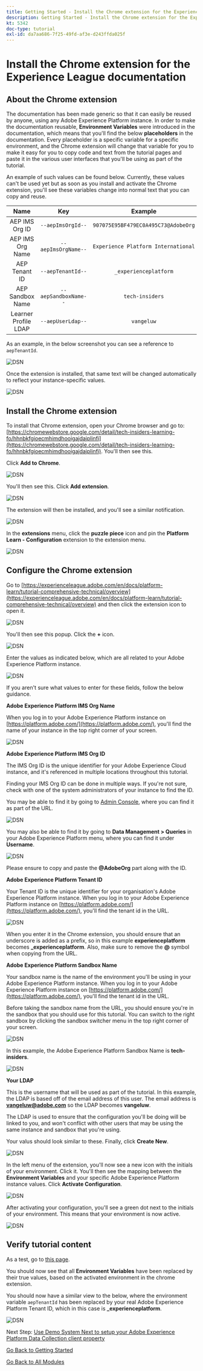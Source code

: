 ```yaml
---
title: Getting Started - Install the Chrome extension for the Experience League documentation
description: Getting Started - Install the Chrome extension for the Experience League documentation
kt: 5342
doc-type: tutorial
exl-id: da7aa686-7f25-49fd-af3e-d243ffda025f
---
```

# Install the Chrome extension for the Experience League documentation

## About the Chrome extension

The documentation has been made generic so that it can easily be reused by anyone, using any Adobe Experience Platform instance. 
In order to make the documentation reusable, **Environment Variables** were introduced in the documentation, which means that you'll find the below **placeholders** in the documentation. Every placeholder is a specific variable for a specific environment, and the Chrome extension will change that variable for you to make it easy for you to copy code and text from the tutorial pages and paste it in the various user interfaces that you'll be using as part of the tutorial.

An example of such values can be found below. Currently, these values can't be used yet but as soon as you install and activate the Chrome extension, you'll see these variables change into normal text that you can copy and reuse.

| Name     | Key | Example |
|:-------------:| :---------------:| :---------------:|
| AEP IMS Org ID         | `--aepImsOrgId--` |`907075E95BF479EC0A495C73@AdobeOrg`|
| AEP IMS Org Name         | `--aepImsOrgName--` |`Experience Platform International`|
| AEP Tenant ID         | `--aepTenantId--` | `_experienceplatform` |
| AEP Sandbox Name         | `--aepSandboxName--` | `tech-insiders` |
| Learner Profile LDAP        | `--aepUserLdap--` | `vangeluw`|

As an example, in the below screenshot you can see a reference to `aepTenantId`.

![DSN](./images/mod7before.png)

Once the extension is installed, that same text will be changed automatically to reflect your instance-specific values.

![DSN](./images/mod7.png)

## Install the Chrome extension

To install that Chrome extension, open your Chrome browser and go to: [https://chromewebstore.google.com/detail/tech-insiders-learning-fo/hhnbkfgioecmhimdhooigajdajplinfi](https://chromewebstore.google.com/detail/tech-insiders-learning-fo/hhnbkfgioecmhimdhooigajdajplinfi). You'll then see this. 

Click **Add to Chrome**. 

![DSN](./images/c2.png)

You'll then see this. Click **Add extension**.

![DSN](./images/c3.png)

The extension will then be installed, and you'll see a similar notification.

![DSN](./images/c4.png)

In the **extensions** menu, click the **puzzle piece** icon and pin the **Platform Learn - Configuration** extension to the extension menu.

![DSN](./images/c6.png)

## Configure the Chrome extension

Go to [https://experienceleague.adobe.com/en/docs/platform-learn/tutorial-comprehensive-technical/overview](https://experienceleague.adobe.com/en/docs/platform-learn/tutorial-comprehensive-technical/overview) and then click the extension icon to open it.

![DSN](./images/tuthome.png)

You'll then see this popup. Click the **+** icon.

![DSN](./images/c7.png)

Enter the values as indicated below, which are all related to your Adobe Experience Platform instance. 

![DSN](./images/c8.png)

If you aren't sure what values to enter for these fields, follow the below guidance.

**Adobe Experience Platform IMS Org Name**

When you log in to your Adobe Experience Platform instance on [https://platform.adobe.com/](https://platform.adobe.com/), you'll find the name of your instance in the top right corner of your screen.

![DSN](./images/aepname.png)

**Adobe Experience Platform IMS Org ID**

The IMS Org ID is the unique identifier for your Adobe Experience Cloud instance, and it's referenced in multiple locations throughout this tutorial.

Finding your IMS Org ID can be done in multiple ways. If you're not sure, check with one of the system administrators of your instance to find the ID.

You may be able to find it by going to [Admin Console](https://adminconsole.adobe.com/), where you can find it as part of the URL.

![DSN](./images/aepid1.png)

You may also be able to find it by going to **Data Management > Queries** in your Adobe Experience Platform menu, where you can find it under **Username**.

![DSN](./images/aepid2.png)

Please ensure to copy and paste the **@AdobeOrg** part along with the ID.

**Adobe Experience Platform Tenant ID**

Your Tenant ID is the unique identifier for your organisation's Adobe Experience Platform instance. When you log in to your Adobe Experience Platform instance on [https://platform.adobe.com/](https://platform.adobe.com/), you'll find the tenant id in the URL.

![DSN](./images/aeptenantid.png)

When you enter it in the Chrome extension, you should ensure that an underscore is added as a prefix, so in this example **experienceplatform** becomes **_experienceplatform**. Also, make sure to remove the **@** symbol when copying from the URL.

**Adobe Experience Platform Sandbox Name**

Your sandbox name is the name of the environment you'll be using in your Adobe Experience Platform instance. When you log in to your Adobe Experience Platform instance on [https://platform.adobe.com/](https://platform.adobe.com/), you'll find the tenant id in the URL. 

Before taking the sandbox name from the URL, you should ensure you're in the sandbox that you should use for this tutorial. You can switch to the right sandbox by clicking the sandbox switcher menu in the top right corner of your screen.

![DSN](./images/aepsandboxsw.png)

In this example, the Adobe Experience Platform Sandbox Name is **tech-insiders**.

![DSN](./images/aepsname.png)

**Your LDAP**

This is the username that will be used as part of the tutorial. In this example, the LDAP is based off of the email address of this user. The email address is **vangeluw@adobe.com** so the LDAP becomes **vangeluw**.

The LDAP is used to ensure that the configuration you'll be doing will be linked to you, and won't conflict with other users that may be using the same instance and sandbox that you're using.

Your valus should look similar to these.
Finally, click **Create New**.

![DSN](./images/c8a.png)


In the left menu of the extension, you'll now see a new icon with the initials of your environment. Click it. You'll then see the mapping between the **Environment Variables** and your specific Adobe Experience Platform instance values. Click **Activate Configuration**.

![DSN](./images/c9.png)

After activating your configuration, you'll see a green dot next to the initials of your environment. This means that your environment is now active.

![DSN](./images/c10.png)

## Verify tutorial content

As a test, go to [this page](https://experienceleague.adobe.com/en/docs/platform-learn/tutorial-comprehensive-technical/datadistiller/module51/ex4).

You should now see that all **Environment Variables** have been replaced by their true values, based on the activated environment in the chrome extension.

You should now have a similar view to the below, where the environment variable `aepTenantId` has been replaced by your real Adobe Experience Platform Tenant ID, which in this case is **_experienceplatform**. 

![DSN](./images/mod7.png)

Next Step: [Use Demo System Next to setup your Adobe Experience Platform Data Collection client property](./ex2.md)

[Go Back to Getting Started](./getting-started.md)

[Go Back to All Modules](./../../../overview.md)
